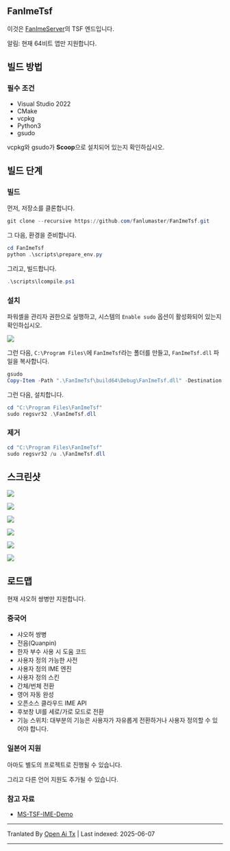 ## FanImeTsf

이것은 [FanImeServer](https://github.com/fanlumaster/FanImeServer)의 TSF 엔드입니다.

알림: 현재 64비트 앱만 지원합니다.

## 빌드 방법

### 필수 조건

- Visual Studio 2022
- CMake
- vcpkg
- Python3
- gsudo

vcpkg와 gsudo가 **Scoop**으로 설치되어 있는지 확인하십시오.

## 빌드 단계

### 빌드

먼저, 저장소를 클론합니다.

```powershell
git clone --recursive https://github.com/fanlumaster/FanImeTsf.git
```

그 다음, 환경을 준비합니다.

```powershell
cd FanImeTsf
python .\scripts\prepare_env.py
```

그리고, 빌드합니다.

```powershell
.\scripts\lcompile.ps1
```

### 설치

파워셸을 관리자 권한으로 실행하고, 시스템의 `Enable sudo` 옵션이 활성화되어 있는지 확인하십시오.

![](https://i.postimg.cc/zJCn9Cnn/image.png)

그런 다음, `C:\Program Files\`에 `FanImeTsf`라는 폴더를 만들고, `FanImeTsf.dll` 파일을 복사합니다.

```powershell
gsudo
Copy-Item -Path ".\FanImeTsf\build64\Debug\FanImeTsf.dll" -Destination "C:\Program Files\FanImeTsf"
```

그런 다음, 설치합니다.

```powershell
cd "C:\Program Files\FanImeTsf"
sudo regsvr32 .\FanImeTsf.dll
```

### 제거

```powershell
cd "C:\Program Files\FanImeTsf"
sudo regsvr32 /u .\FanImeTsf.dll
```

## 스크린샷

![](https://i.postimg.cc/v8Bpx6Gf/image.png)

![](https://i.postimg.cc/ssBgtM5M/image.png)

![](https://i.postimg.cc/ryDqXH0B/image.png)

![](https://i.postimg.cc/2m9WJTgR/image.png)

![](https://i.postimg.cc/L96qQZT8/image.png)

![](https://i.postimg.cc/FNcz9QTv/image.png)

## 로드맵

현재 샤오허 쌍병만 지원합니다.

### 중국어

- 샤오허 쌍병
- 전음(Quanpin)
- 한자 부수 사용 시 도움 코드
- 사용자 정의 가능한 사전
- 사용자 정의 IME 엔진
- 사용자 정의 스킨
- 간체/번체 전환
- 영어 자동 완성
- 오픈소스 클라우드 IME API
- 후보창 UI를 세로/가로 모드로 전환
- 기능 스위치: 대부분의 기능은 사용자가 자유롭게 전환하거나 사용자 정의할 수 있어야 합니다.

### 일본어 지원

아마도 별도의 프로젝트로 진행될 수 있습니다.

그리고 다른 언어 지원도 추가될 수 있습니다.

### 참고 자료

- [MS-TSF-IME-Demo](https://github.com/microsoft/Windows-classic-samples/tree/main/Samples/IME/cpp/SampleIME)


---

Tranlated By [Open Ai Tx](https://github.com/OpenAiTx/OpenAiTx) | Last indexed: 2025-06-07

---